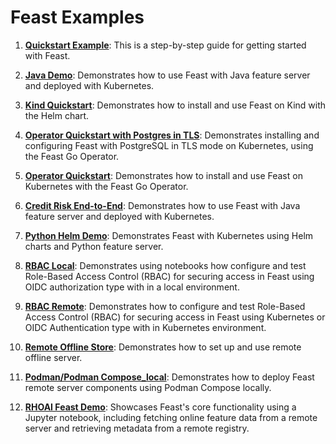 # Feast Examples

1. **[Quickstart Example](quickstart)**: This is a step-by-step guide for getting started with Feast.

2. **[Java Demo](java-demo)**: Demonstrates how to use Feast with Java feature server and deployed with Kubernetes.

3. **[Kind Quickstart](kind-quickstart)**: Demonstrates how to install and use Feast on Kind with the Helm chart.

4. **[Operator Quickstart with Postgres in TLS](operator-quickstart)**: Demonstrates installing and configuring Feast with PostgreSQL in TLS mode on Kubernetes, using the Feast Go Operator.

5. **[Operator Quickstart](operator-quickstart)**: Demonstrates how to install and use Feast on Kubernetes with the Feast Go Operator.

5. **[Credit Risk End-to-End](credit-risk-end-to-end)**: Demonstrates how to use Feast with Java feature server and deployed with Kubernetes.

6. **[Python Helm Demo](python-helm-demo)**: Demonstrates Feast with Kubernetes using Helm charts and Python feature server.

7. **[RBAC Local](rbac-local)**: Demonstrates using notebooks how configure and test Role-Based Access Control (RBAC) for securing access in Feast using OIDC authorization type with in a local environment.

8. **[RBAC Remote](rbac-remote)**: Demonstrates how to configure and test Role-Based Access Control (RBAC) for securing access in Feast using Kubernetes or OIDC Authentication type with in Kubernetes environment.

9. **[Remote Offline Store](remote-offline-store)**: Demonstrates how to set up and use remote offline server.

10. **[Podman/Podman Compose_local](podman_local)**: Demonstrates how to deploy Feast remote server components using Podman Compose locally.

11. **[RHOAI Feast Demo](rhoai-quickstart)**: Showcases Feast's core functionality using a Jupyter notebook, including fetching online feature data from a remote server and retrieving metadata from a remote registry.
